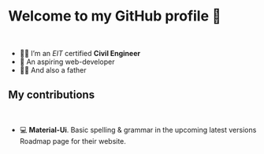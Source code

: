 # Welcome to my GitHub profile 👋

</br>

- 👨‍🎓 I’m an *EIT* certified **Civil Engineer**
- 🌱 An aspiring web-developer
- 👨‍👦 And also a father

## My contributions

</br>

- 💻 **Material-Ui**. Basic spelling & grammar in the upcoming latest versions Roadmap page for their website. 
